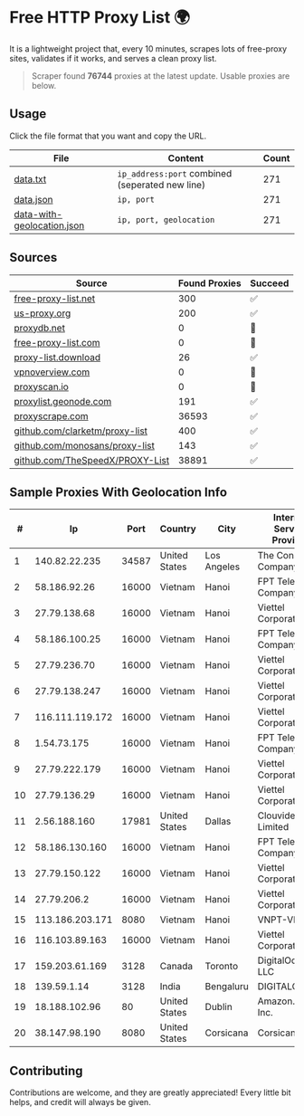 
# Free HTTP Proxy List 🌍

It is a lightweight project that, every 10 minutes, scrapes lots of free-proxy sites, validates if it works, and serves a clean proxy list.


> Scraper found **76744** proxies at the latest update. Usable proxies are below.

## Usage

Click the file format that you want and copy the URL.


|File|Content|Count|
|----|-------|-----|
|[data.txt](https://raw.githubusercontent.com/themiralay/Proxy-List-World/master/data.txt)|`ip_address:port` combined (seperated new line)|271|
|[data.json](https://raw.githubusercontent.com/themiralay/Proxy-List-World/master/data.json)|`ip, port`|271|
|[data-with-geolocation.json](https://raw.githubusercontent.com/themiralay/Proxy-List-World/master/data-with-geolocation.json)|`ip, port, geolocation`|271|

## Sources

|Source|Found Proxies|Succeed|
|------|-------------|-------|
|[free-proxy-list.net](https://free-proxy-list.net)|300|✅|
|[us-proxy.org](https://www.us-proxy.org)|200|✅|
|[proxydb.net](http://proxydb.net)|0|🚫|
|[free-proxy-list.com](https://free-proxy-list.com/?page=&port=&type%5B%5D=http&type%5B%5D=https&up_time=0&search=Search)|0|🚫|
|[proxy-list.download](https://www.proxy-list.download/HTTP)|26|✅|
|[vpnoverview.com](https://vpnoverview.com/privacy/anonymous-browsing/free-proxy-servers)|0|🚫|
|[proxyscan.io](https://www.proxyscan.io)|0|🚫|
|[proxylist.geonode.com](https://proxylist.geonode.com/api/proxy-list?limit=300&page=1&sort_by=lastChecked&sort_type=desc&protocols=http,https)|191|✅|
|[proxyscrape.com](https://api.proxyscrape.com/v2/?request=displayproxies&protocol=http&timeout=10000&country=all&ssl=all&anonymity=all)|36593|✅|
|[github.com/clarketm/proxy-list](https://raw.githubusercontent.com/clarketm/proxy-list/master/proxy-list-raw.txt)|400|✅|
|[github.com/monosans/proxy-list](https://raw.githubusercontent.com/monosans/proxy-list/main/proxies/http.txt)|143|✅|
|[github.com/TheSpeedX/PROXY-List](https://raw.githubusercontent.com/TheSpeedX/PROXY-List/master/http.txt)|38891|✅|


## Sample Proxies With Geolocation Info

|#|Ip|Port|Country|City|Internet Service Provider|
|-|--|----|-------|----|-------------------------|
|1|140.82.22.235|34587|United States|Los Angeles|The Constant Company|
|2|58.186.92.26|16000|Vietnam|Hanoi|FPT Telecom Company|
|3|27.79.138.68|16000|Vietnam|Hanoi|Viettel Corporation|
|4|58.186.100.25|16000|Vietnam|Hanoi|FPT Telecom Company|
|5|27.79.236.70|16000|Vietnam|Hanoi|Viettel Corporation|
|6|27.79.138.247|16000|Vietnam|Hanoi|Viettel Corporation|
|7|116.111.119.172|16000|Vietnam|Hanoi|Viettel Corporation|
|8|1.54.73.175|16000|Vietnam|Hanoi|FPT Telecom Company|
|9|27.79.222.179|16000|Vietnam|Hanoi|Viettel Corporation|
|10|27.79.136.29|16000|Vietnam|Hanoi|Viettel Corporation|
|11|2.56.188.160|17981|United States|Dallas|Clouvider Limited|
|12|58.186.130.160|16000|Vietnam|Hanoi|FPT Telecom Company|
|13|27.79.150.122|16000|Vietnam|Hanoi|Viettel Corporation|
|14|27.79.206.2|16000|Vietnam|Hanoi|Viettel Corporation|
|15|113.186.203.171|8080|Vietnam|Hanoi|VNPT-VNNIC|
|16|116.103.89.163|16000|Vietnam|Hanoi|Viettel Corporation|
|17|159.203.61.169|3128|Canada|Toronto|DigitalOcean, LLC|
|18|139.59.1.14|3128|India|Bengaluru|DIGITALOCEAN|
|19|18.188.102.96|80|United States|Dublin|Amazon.com, Inc.|
|20|38.147.98.190|8080|United States|Corsicana|Corsicana ISD|



## Contributing

Contributions are welcome, and they are greatly appreciated! Every
little bit helps, and credit will always be given.


